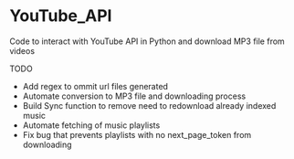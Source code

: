 # YouTube_API

Code to interact with YouTube API in Python and download MP3 file from videos

TODO

 - Add regex to ommit url files generated
 - Automate conversion to MP3 file and downloading process
 - Build Sync function to remove need to redownload already indexed music
 - Automate fetching of music playlists
 - Fix bug that prevents playlists with no next_page_token from downloading